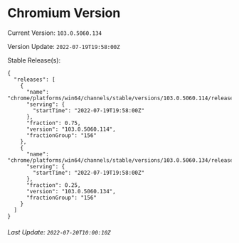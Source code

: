 # Chromium Version

Current Version: `103.0.5060.134`

Version Update: `2022-07-19T19:58:00Z`

Stable Release(s):
```
{
  "releases": [
    {
      "name": "chrome/platforms/win64/channels/stable/versions/103.0.5060.114/releases/1658260680",
      "serving": {
        "startTime": "2022-07-19T19:58:00Z"
      },
      "fraction": 0.75,
      "version": "103.0.5060.114",
      "fractionGroup": "156"
    },
    {
      "name": "chrome/platforms/win64/channels/stable/versions/103.0.5060.134/releases/1658260680",
      "serving": {
        "startTime": "2022-07-19T19:58:00Z"
      },
      "fraction": 0.25,
      "version": "103.0.5060.134",
      "fractionGroup": "156"
    }
  ]
}
```

###### Last Update: `2022-07-20T10:00:10Z`
